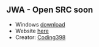 ## JWA - Open SRC soon
- Windows [download](https://github.com/DiscordAddiction/JWA/releases/tag/0.0.2)
- Website [here](https://jwa.coding398.dev)
- Creator: [Coding398](https://coding398.dev)
